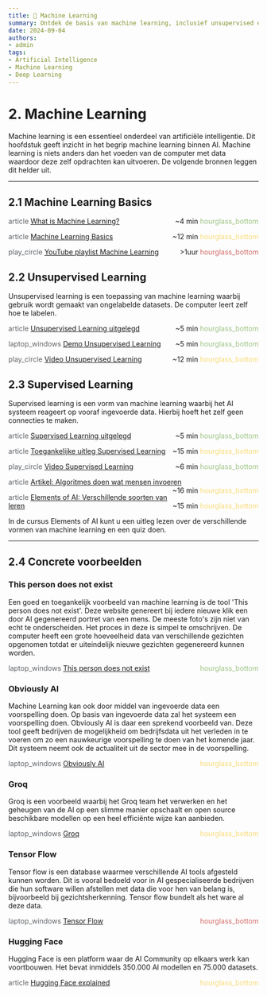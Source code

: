 ```yaml
---
title: 🤖 Machine Learning
summary: Ontdek de basis van machine learning, inclusief unsupervised en supervised learning, met concrete voorbeelden en bronnen.
date: 2024-09-04
authors:
- admin
tags:
- Artificial Intelligence
- Machine Learning
- Deep Learning
---
```


# 2. Machine Learning

Machine learning is een essentieel onderdeel van artificiële intelligentie. Dit hoofdstuk geeft inzicht in het begrip machine learning binnen AI. Machine learning is niets anders dan het voeden van de computer met data waardoor deze zelf opdrachten kan uitvoeren. De volgende bronnen leggen dit helder uit.

---

## 2.1 Machine Learning Basics

<span class="material-symbols-outlined" style="color: #5f6368;">article</span> [What is Machine Learning?](https://example.com/what-is-machine-learning) <span style="float: right;">~4 min <span class="material-symbols-outlined" style="color: #9DC384;">hourglass_bottom</span></span>

<span class="material-symbols-outlined" style="color: #5f6368;">article</span> [Machine Learning Basics](https://example.com/machine-learning-basics) <span style="float: right;">~12 min <span class="material-symbols-outlined" style="color: #F9DB78;">hourglass_bottom</span></span>

<span class="material-symbols-outlined" style="color: #5f6368;">play_circle</span> [YouTube playlist Machine Learning](https://example.com/youtube-machine-learning) <span style="float: right;">>1uur <span class="material-symbols-outlined" style="color: #D16D6A;">hourglass_bottom</span></span>

## 2.2 Unsupervised Learning

Unsupervised learning is een toepassing van machine learning waarbij gebruik wordt gemaakt van ongelabelde datasets. De computer leert zelf hoe te labelen.

<span class="material-symbols-outlined" style="color: #5f6368;">article</span> [Unsupervised Learning uitgelegd](https://example.com/unsupervised-learning-explained) <span style="float: right;">~5 min <span class="material-symbols-outlined" style="color: #9DC384;">hourglass_bottom</span></span>

<span class="material-symbols-outlined" style="color: #5f6368;">laptop_windows</span> [Demo Unsupervised Learning](https://example.com/unsupervised-learning-demo) <span style="float: right;">~5 min <span class="material-symbols-outlined" style="color: #9DC384;">hourglass_bottom</span></span>

<span class="material-symbols-outlined" style="color: #5f6368;">play_circle</span> [Video Unsupervised Learning](https://example.com/unsupervised-learning-video) <span style="float: right;">~12 min <span class="material-symbols-outlined" style="color: #F9DB78;">hourglass_bottom</span></span>

## 2.3 Supervised Learning

Supervised learning is een vorm van machine learning waarbij het AI systeem reageert op vooraf ingevoerde data. Hierbij hoeft het zelf geen connecties te maken.

<span class="material-symbols-outlined" style="color: #5f6368;">article</span> [Supervised Learning uitgelegd](https://example.com/supervised-learning-explained) <span style="float: right;">~5 min <span class="material-symbols-outlined" style="color: #9DC384;">hourglass_bottom</span></span>

<span class="material-symbols-outlined" style="color: #5f6368;">article</span> [Toegankelijke uitleg Supervised Learning](https://example.com/supervised-learning-accessible) <span style="float: right;">~15 min <span class="material-symbols-outlined" style="color: #F9DB78;">hourglass_bottom</span></span>

<span class="material-symbols-outlined" style="color: #5f6368;">play_circle</span> [Video Supervised Learning](https://example.com/supervised-learning-video) <span style="float: right;">~6 min <span class="material-symbols-outlined" style="color: #9DC384;">hourglass_bottom</span></span>

<span class="material-symbols-outlined" style="color: #5f6368;">article</span> [Artikel: Algoritmes doen wat mensen invoeren](https://example.com/algorithms-human-input) <span style="float: right;">~16 min <span class="material-symbols-outlined" style="color: #F9DB78;">hourglass_bottom</span></span>

<span class="material-symbols-outlined" style="color: #5f6368;">article</span> [Elements of AI: Verschillende soorten van leren](https://example.com/elements-of-ai-learning-types) <span style="float: right;">~15 min <span class="material-symbols-outlined" style="color: #F9DB78;">hourglass_bottom</span></span>

In de cursus Elements of AI kunt u een uitleg lezen over de verschillende vormen van machine learning en een quiz doen.

---

## 2.4 Concrete voorbeelden

### This person does not exist

Een goed en toegankelijk voorbeeld van machine learning is de tool 'This person does not exist'. Deze website genereert bij iedere nieuwe klik een door AI gegenereerd portret van een mens. De meeste foto's zijn niet van echt te onderscheiden. Het proces in deze is simpel te omschrijven. De computer heeft een grote hoeveelheid data van verschillende gezichten opgenomen totdat er uiteindelijk nieuwe gezichten gegenereerd kunnen worden.

<span class="material-symbols-outlined" style="color: #5f6368;">laptop_windows</span> [This person does not exist](https://example.com/this-person-does-not-exist) <span style="float: right;"><span class="material-symbols-outlined" style="color: #9DC384;">hourglass_bottom</span></span>

### Obviously AI

Machine Learning kan ook door middel van ingevoerde data een voorspelling doen. Op basis van ingevoerde data zal het systeem een voorspelling doen. Obviously AI is daar een sprekend voorbeeld van. Deze tool geeft bedrijven de mogelijkheid om bedrijfsdata uit het verleden in te voeren om zo een nauwkeurige voorspelling te doen van het komende jaar. Dit systeem neemt ook de actualiteit uit de sector mee in de voorspelling.

<span class="material-symbols-outlined" style="color: #5f6368;">laptop_windows</span> [Obviously AI](https://example.com/obviously-ai) <span style="float: right;"><span class="material-symbols-outlined" style="color: #F9DB78;">hourglass_bottom</span></span>

### Groq

Groq is een voorbeeld waarbij het Groq team het verwerken en het geheugen van de AI op een slimme manier opschaalt en open source beschikbare modellen op een heel efficiënte wijze kan aanbieden.

<span class="material-symbols-outlined" style="color: #5f6368;">laptop_windows</span> [Groq](https://example.com/groq) <span style="float: right;"><span class="material-symbols-outlined" style="color: #F9DB78;">hourglass_bottom</span></span>

### Tensor Flow

Tensor flow is een database waarmee verschillende AI tools afgesteld kunnen worden. Dit is vooral bedoeld voor in AI gespecialiseerde bedrijven die hun software willen afstellen met data die voor hen van belang is, bijvoorbeeld bij gezichtsherkenning. Tensor flow bundelt als het ware al deze data.

<span class="material-symbols-outlined" style="color: #5f6368;">laptop_windows</span> [Tensor Flow](https://example.com/tensor-flow) <span style="float: right;"><span class="material-symbols-outlined" style="color: #D16D6A;">hourglass_bottom</span></span>

### Hugging Face

Hugging Face is een platform waar de AI Community op elkaars werk kan voortbouwen. Het bevat inmiddels 350.000 AI modellen en 75.000 datasets.

<span class="material-symbols-outlined" style="color: #5f6368;">article</span> [Hugging Face explained](https://example.com/hugging-face-explained) <span style="float: right;"><span class="material-symbols-outlined" style="color: #F9DB78;">hourglass_bottom</span></span>